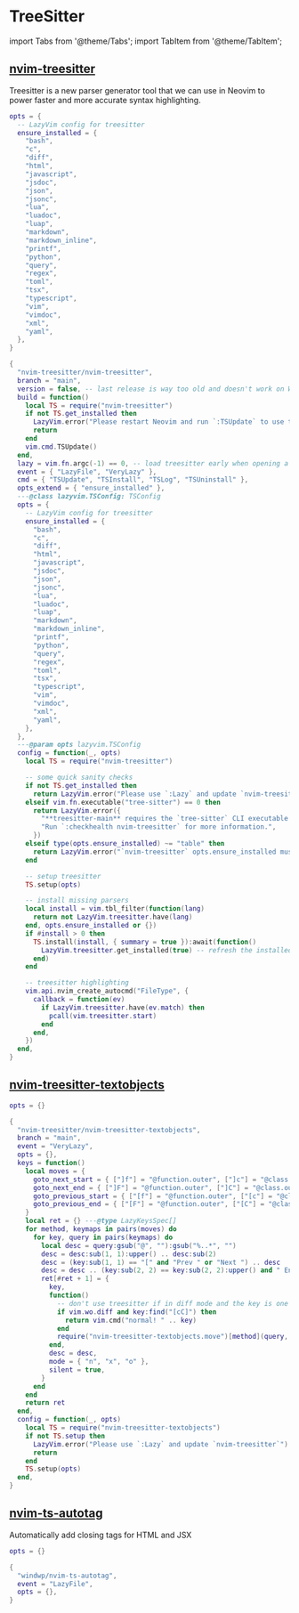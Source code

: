 # TreeSitter

<!-- plugins:start -->

import Tabs from '@theme/Tabs';
import TabItem from '@theme/TabItem';

## [nvim-treesitter](https://github.com/nvim-treesitter/nvim-treesitter)

 Treesitter is a new parser generator tool that we can
 use in Neovim to power faster and more accurate
 syntax highlighting.


<Tabs>

<TabItem value="opts" label="Options">

```lua
opts = {
  -- LazyVim config for treesitter
  ensure_installed = {
    "bash",
    "c",
    "diff",
    "html",
    "javascript",
    "jsdoc",
    "json",
    "jsonc",
    "lua",
    "luadoc",
    "luap",
    "markdown",
    "markdown_inline",
    "printf",
    "python",
    "query",
    "regex",
    "toml",
    "tsx",
    "typescript",
    "vim",
    "vimdoc",
    "xml",
    "yaml",
  },
}
```

</TabItem>


<TabItem value="code" label="Full Spec">

```lua
{
  "nvim-treesitter/nvim-treesitter",
  branch = "main",
  version = false, -- last release is way too old and doesn't work on Windows
  build = function()
    local TS = require("nvim-treesitter")
    if not TS.get_installed then
      LazyVim.error("Please restart Neovim and run `:TSUpdate` to use the `nvim-treesitter` **main** branch.")
      return
    end
    vim.cmd.TSUpdate()
  end,
  lazy = vim.fn.argc(-1) == 0, -- load treesitter early when opening a file from the cmdline
  event = { "LazyFile", "VeryLazy" },
  cmd = { "TSUpdate", "TSInstall", "TSLog", "TSUninstall" },
  opts_extend = { "ensure_installed" },
  ---@class lazyvim.TSConfig: TSConfig
  opts = {
    -- LazyVim config for treesitter
    ensure_installed = {
      "bash",
      "c",
      "diff",
      "html",
      "javascript",
      "jsdoc",
      "json",
      "jsonc",
      "lua",
      "luadoc",
      "luap",
      "markdown",
      "markdown_inline",
      "printf",
      "python",
      "query",
      "regex",
      "toml",
      "tsx",
      "typescript",
      "vim",
      "vimdoc",
      "xml",
      "yaml",
    },
  },
  ---@param opts lazyvim.TSConfig
  config = function(_, opts)
    local TS = require("nvim-treesitter")

    -- some quick sanity checks
    if not TS.get_installed then
      return LazyVim.error("Please use `:Lazy` and update `nvim-treesitter`")
    elseif vim.fn.executable("tree-sitter") == 0 then
      return LazyVim.error({
        "**treesitter-main** requires the `tree-sitter` CLI executable to be installed.",
        "Run `:checkhealth nvim-treesitter` for more information.",
      })
    elseif type(opts.ensure_installed) ~= "table" then
      return LazyVim.error("`nvim-treesitter` opts.ensure_installed must be a table")
    end

    -- setup treesitter
    TS.setup(opts)

    -- install missing parsers
    local install = vim.tbl_filter(function(lang)
      return not LazyVim.treesitter.have(lang)
    end, opts.ensure_installed or {})
    if #install > 0 then
      TS.install(install, { summary = true }):await(function()
        LazyVim.treesitter.get_installed(true) -- refresh the installed langs
      end)
    end

    -- treesitter highlighting
    vim.api.nvim_create_autocmd("FileType", {
      callback = function(ev)
        if LazyVim.treesitter.have(ev.match) then
          pcall(vim.treesitter.start)
        end
      end,
    })
  end,
}
```

</TabItem>

</Tabs>

## [nvim-treesitter-textobjects](https://github.com/nvim-treesitter/nvim-treesitter-textobjects)

<Tabs>

<TabItem value="opts" label="Options">

```lua
opts = {}
```

</TabItem>


<TabItem value="code" label="Full Spec">

```lua
{
  "nvim-treesitter/nvim-treesitter-textobjects",
  branch = "main",
  event = "VeryLazy",
  opts = {},
  keys = function()
    local moves = {
      goto_next_start = { ["]f"] = "@function.outer", ["]c"] = "@class.outer", ["]a"] = "@parameter.inner" },
      goto_next_end = { ["]F"] = "@function.outer", ["]C"] = "@class.outer", ["]A"] = "@parameter.inner" },
      goto_previous_start = { ["[f"] = "@function.outer", ["[c"] = "@class.outer", ["[a"] = "@parameter.inner" },
      goto_previous_end = { ["[F"] = "@function.outer", ["[C"] = "@class.outer", ["[A"] = "@parameter.inner" },
    }
    local ret = {} ---@type LazyKeysSpec[]
    for method, keymaps in pairs(moves) do
      for key, query in pairs(keymaps) do
        local desc = query:gsub("@", ""):gsub("%..*", "")
        desc = desc:sub(1, 1):upper() .. desc:sub(2)
        desc = (key:sub(1, 1) == "[" and "Prev " or "Next ") .. desc
        desc = desc .. (key:sub(2, 2) == key:sub(2, 2):upper() and " End" or " Start")
        ret[#ret + 1] = {
          key,
          function()
            -- don't use treesitter if in diff mode and the key is one of the c/C keys
            if vim.wo.diff and key:find("[cC]") then
              return vim.cmd("normal! " .. key)
            end
            require("nvim-treesitter-textobjects.move")[method](query, "textobjects")
          end,
          desc = desc,
          mode = { "n", "x", "o" },
          silent = true,
        }
      end
    end
    return ret
  end,
  config = function(_, opts)
    local TS = require("nvim-treesitter-textobjects")
    if not TS.setup then
      LazyVim.error("Please use `:Lazy` and update `nvim-treesitter`")
      return
    end
    TS.setup(opts)
  end,
}
```

</TabItem>

</Tabs>

## [nvim-ts-autotag](https://github.com/windwp/nvim-ts-autotag)

 Automatically add closing tags for HTML and JSX


<Tabs>

<TabItem value="opts" label="Options">

```lua
opts = {}
```

</TabItem>


<TabItem value="code" label="Full Spec">

```lua
{
  "windwp/nvim-ts-autotag",
  event = "LazyFile",
  opts = {},
}
```

</TabItem>

</Tabs>

<!-- plugins:end -->
